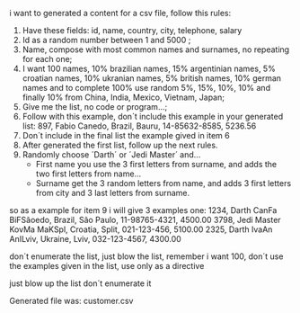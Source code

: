i want to generated a content for a csv file, follow this rules:
1. Have these fields: id, name, country, city, telephone, salary
2. Id as a random number between 1 and 5000 ;
3. Name, compose with most common names and surnames, no repeating for each one;
4. I want 100 names, 10% brazilian names, 15% argentinian names, 5% croatian names, 10% ukranian names, 5% british names, 10% german names and to complete 100% use random 5%, 15%, 10%, 10% and finally 10% from China, India, Mexico, Vietnam, Japan;
5. Give me the list, no code or program...;
6. Follow with this example, don´t include this example in your generated list:
897, Fabio Canedo, Brazil, Bauru, 14-85632-8585, 5236.56
7. Don´t include in the final list the example gived in item 6
8. After generated the first list, follow up the next rules.
9. Randomly choose ´Darth´ or ´Jedi Master´ and...
   - First name you use the 3 first letters from surname, and adds the two first letters from name...
   - Surname get the 3 random letters from name, and adds 3 first letters from city and 3 last letters from surname.

so as a example for item 9 i will give 3 examples one:
1234, Darth CanFa BiFSãoedo, Brazil, São Paulo, 11-98765-4321, 4500.00
3798, Jedi Master KovMa MaKSpl, Croatia, Split, 021-123-456, 5100.00
2325, Darth IvaAn AnILviv, Ukraine, Lviv, 032-123-4567, 4300.00

don´t enumerate the list, just blow the list, remember i want 100, don´t use the examples given in the list, use only as a directive

just blow up the list don´t enumerate it

Generated file was: customer.csv

